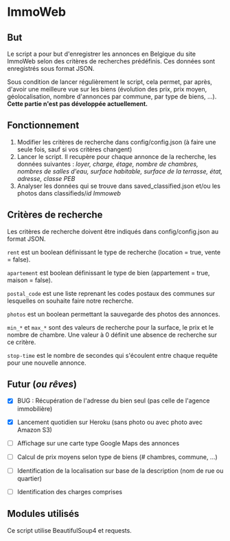 # ImmoWeb

## But
Le script a pour but d'enregistrer les annonces en Belgique du site ImmoWeb selon des critères de recherches prédéfinis.
Ces données sont enregistrés sous format JSON. 

Sous condition de lancer régulièrement le script, cela permet, par après, d'avoir une meilleure vue sur les biens (évolution des prix, prix moyen, géolocalisation, nombre d'annonces par commune, par type de biens, ...). **Cette partie n'est pas développée actuellement.**

## Fonctionnement
1. Modifier les critères de recherche dans config/config.json (à faire une seule fois, sauf si vos critères changent)
2. Lancer le script. Il recupère pour chaque annonce de la recherche, les données suivantes : _loyer, charge, étage, nombre de chambres, nombres de salles d'eau, surface habitable, surface de la terrasse, état, adresse, classe PEB_
3. Analyser les données qui se trouve dans saved_classified.json et/ou les photos dans classifieds/_id Immoweb_


## Critères de recherche
Les critères de recherche doivent être indiqués dans config/config.json au format JSON.

`rent` est un boolean définissant le type de recherche (location = true, vente = false).

`apartement` est boolean définissant le type de bien (appartement = true, maison = false).

`postal_code` est une liste reprenant les codes postaux des communes sur lesquelles on souhaite faire notre recherche.

`photos` est un boolean permettant la sauvegarde des photos des annonces.

`min_*` et `max_*` sont des valeurs de recherche pour la surface, le prix et le nombre de chambre. Une valeur à 0 définit une absence de recherche sur ce critère.

`stop-time` est le nombre de secondes qui s'écoulent entre chaque requête pour une nouvelle annonce.


## Futur (_ou rêves_)
- [x] BUG : Récupération de l'adresse du bien seul (pas celle de l'agence immobilière)
- [x] Lancement quotidien sur Heroku (sans photo ou avec photo avec Amazon S3)
- [ ] Affichage sur une carte type Google Maps des annonces
- [ ] Calcul de prix moyens selon type de biens (# chambres, commune, ...)
- [ ] Identification de la localisation sur base de la description (nom de rue ou quartier)
- [ ] Identification des charges comprises


## Modules utilisés
Ce script utilise BeautifulSoup4 et requests.
